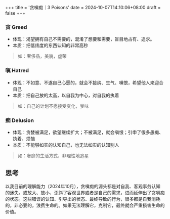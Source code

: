 +++
title = '贪嗔痴｜3 Poisons'
date = 2024-10-07T14:10:06+08:00
draft = false
+++

### 贪 Greed

- 体现：渴望拥有自己不需要的，混淆了想要和需要，盲目地占有、追求。
- 本质：把低纬度的东西认知的非常高秒

> 如：奢侈品，美貌，虚荣

### 嗔 Hatred

- 体现：不如意、不遂自己心愿的，就会不接纳、生气、嗔恨，希望他人来迎合自己
- 本质：把自己放的太高，以自我为中心，对自我的执着

> 如：自己的计划不愿接受变化，爹味

### 痴 Delusion

- 体现：贪婪被满足，欲望继续扩大；不被满足，就会嗔恨；引申了很多愚痴、执着、烦恼
- 本质：不能够如实的认知自己，也无法如实的认知别人

> 如：奢靡的生活方式，非理性地追星

## 思考

以我目前的理解能力（2024年10月），贪嗔痴的源头都是对自我、客观事务认知的迷失。或放大、放小、歪斜了客观世界或者是自己的需求，进而延伸出了贪嗔痴的状态。这些错误的认知、引导出的状态、最终导致的行为，很多都是自我消耗的，非必要的，浪费生命的。如果无法理解它，克制它，最终就会严重损害生命的价值。